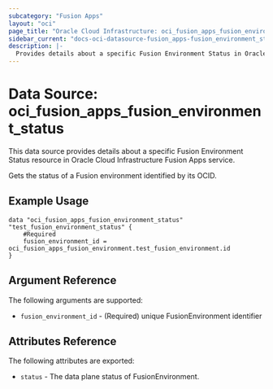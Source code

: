 ```yaml
---
subcategory: "Fusion Apps"
layout: "oci"
page_title: "Oracle Cloud Infrastructure: oci_fusion_apps_fusion_environment_status"
sidebar_current: "docs-oci-datasource-fusion_apps-fusion_environment_status"
description: |-
  Provides details about a specific Fusion Environment Status in Oracle Cloud Infrastructure Fusion Apps service
---
```


# Data Source: oci_fusion_apps_fusion_environment_status
This data source provides details about a specific Fusion Environment Status resource in Oracle Cloud Infrastructure Fusion Apps service.

Gets the status of a Fusion environment identified by its OCID.

## Example Usage

```hcl
data "oci_fusion_apps_fusion_environment_status" "test_fusion_environment_status" {
	#Required
	fusion_environment_id = oci_fusion_apps_fusion_environment.test_fusion_environment.id
}
```

## Argument Reference

The following arguments are supported:

* `fusion_environment_id` - (Required) unique FusionEnvironment identifier


## Attributes Reference

The following attributes are exported:

* `status` - The data plane status of FusionEnvironment.

